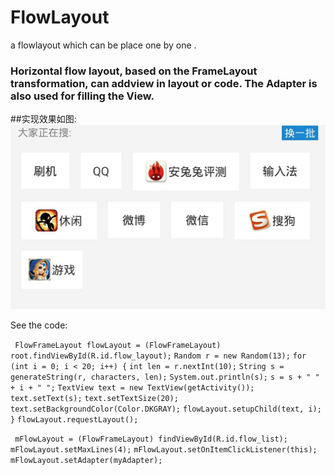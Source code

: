 
FlowLayout
==========

a flowlayout which can be place one by one . 



### Horizontal flow layout, based on the FrameLayout transformation, can addview in layout or code. The Adapter is also used for filling the View.

##实现效果如图:
![Screen](/S40528-092812.jpg)

See the code:

` FlowFrameLayout flowLayout = (FlowFrameLayout) root.findViewById(R.id.flow_layout);`
            `Random r = new Random(13);`
            `for (int i = 0; i < 20; i++) {`
                `int len = r.nextInt(10);`
                `String s = generateString(r, characters, len);`
                `System.out.println(s);`
                `s = s + " " + i + " ";`
                `TextView text = new TextView(getActivity());`
                `text.setText(s);`
                `text.setTextSize(20);`
                `text.setBackgroundColor(Color.DKGRAY);`
                `flowLayout.setupChild(text, i);`
            `}`
            `flowLayout.requestLayout();`
            
` mFlowLayout = (FlowFrameLayout) findViewById(R.id.flow_list);`
   `mFlowLayout.setMaxLines(4);`
   `mFlowLayout.setOnItemClickListener(this);`
   `mFlowLayout.setAdapter(myAdapter);`
   


